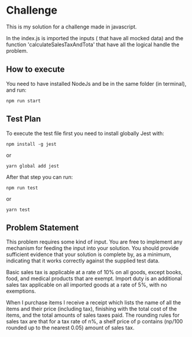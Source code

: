 # Challenge
This is my solution for a challenge made in javascript.

In the index.js is imported the inputs ( that have all mocked data) and the function 'calculateSalesTaxAndTota' that have all the logical handle the problem.

## How to execute
You need to have installed NodeJs and be in the same folder (in terminal), and run: 

```
npm run start
```

## Test Plan
To execute the test file first you need to install globally Jest with: 

```
npm install -g jest
```
or
```
yarn global add jest
```

After that step you can run:

```
npm run test
```
or
```
yarn test
```

## Problem Statement

This problem requires some kind of input. You are free to implement any mechanism for feeding the input into your solution. You should provide sufficient evidence that your solution is complete by, as a minimum, indicating that it works correctly against the supplied test data.

Basic sales tax is applicable at a rate of 10% on all goods, except books, food, and medical products that are exempt. Import duty is an additional sales tax applicable on all imported goods at a rate of 5%, with no exemptions.

When I purchase items I receive a receipt which lists the name of all the items and their price (including tax), finishing with the total cost of the items, and the total amounts of sales taxes paid. The rounding rules for sales tax are that for a tax rate of n%, a shelf price of p contains (np/100 rounded up to the nearest 0.05) amount of sales tax.
